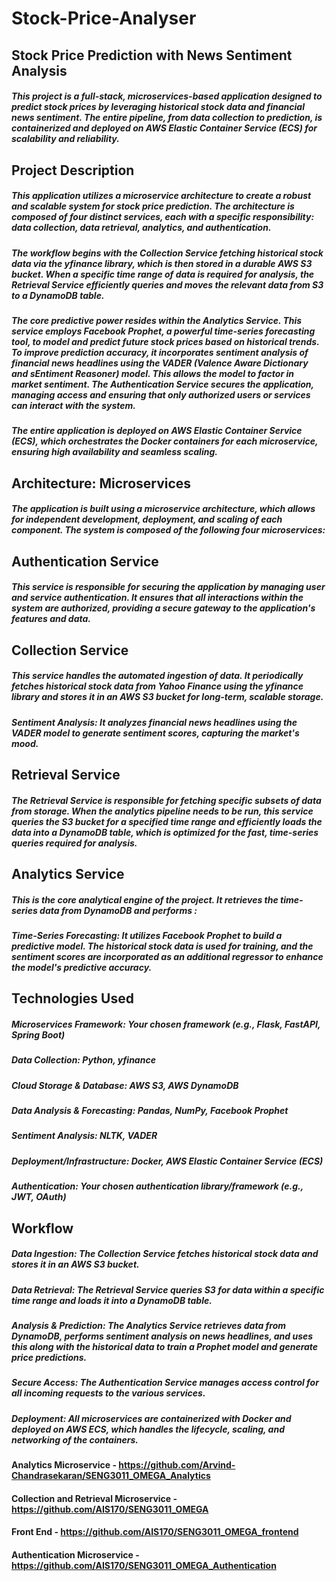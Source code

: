 # Stock-Price-Analyser

## Stock Price Prediction with News Sentiment Analysis
##### This project is a full-stack, microservices-based application designed to predict stock prices by leveraging historical stock data and financial news sentiment. The entire pipeline, from data collection to prediction, is containerized and deployed on AWS Elastic Container Service (ECS) for scalability and reliability.

## Project Description
##### This application utilizes a microservice architecture to create a robust and scalable system for stock price prediction. The architecture is composed of four distinct services, each with a specific responsibility: data collection, data retrieval, analytics, and authentication.
##### The workflow begins with the Collection Service fetching historical stock data via the yfinance library, which is then stored in a durable AWS S3 bucket. When a specific time range of data is required for analysis, the Retrieval Service efficiently queries and moves the relevant data from S3 to a DynamoDB table.
##### The core predictive power resides within the Analytics Service. This service employs Facebook Prophet, a powerful time-series forecasting tool, to model and predict future stock prices based on historical trends. To improve prediction accuracy, it incorporates sentiment analysis of financial news headlines using the VADER (Valence Aware Dictionary and sEntiment Reasoner) model. This allows the model to factor in market sentiment. The Authentication Service secures the application, managing access and ensuring that only authorized users or services can interact with the system.
##### The entire application is deployed on AWS Elastic Container Service (ECS), which orchestrates the Docker containers for each microservice, ensuring high availability and seamless scaling.

## Architecture: Microservices
##### The application is built using a microservice architecture, which allows for independent development, deployment, and scaling of each component. The system is composed of the following four microservices:

## Authentication Service
##### This service is responsible for securing the application by managing user and service authentication. It ensures that all interactions within the system are authorized, providing a secure gateway to the application's features and data.

## Collection Service
##### This service handles the automated ingestion of data. It periodically fetches historical stock data from Yahoo Finance using the yfinance library and stores it in an AWS S3 bucket for long-term, scalable storage.
##### Sentiment Analysis: It analyzes financial news headlines using the VADER model to generate sentiment scores, capturing the market's mood.


## Retrieval Service
##### The Retrieval Service is responsible for fetching specific subsets of data from storage. When the analytics pipeline needs to be run, this service queries the S3 bucket for a specified time range and efficiently loads the data into a DynamoDB table, which is optimized for the fast, time-series queries required for analysis.

## Analytics Service
##### This is the core analytical engine of the project. It retrieves the time-series data from DynamoDB and performs : 
##### Time-Series Forecasting: It utilizes Facebook Prophet to build a predictive model. The historical stock data is used for training, and the sentiment scores are incorporated as an additional regressor to enhance the model's predictive accuracy.

## Technologies Used
##### Microservices Framework: Your chosen framework (e.g., Flask, FastAPI, Spring Boot)
##### Data Collection: Python, yfinance
##### Cloud Storage & Database: AWS S3, AWS DynamoDB
##### Data Analysis & Forecasting: Pandas, NumPy, Facebook Prophet
##### Sentiment Analysis: NLTK, VADER
##### Deployment/Infrastructure: Docker, AWS Elastic Container Service (ECS)
##### Authentication: Your chosen authentication library/framework (e.g., JWT, OAuth)

## Workflow
##### Data Ingestion: The Collection Service fetches historical stock data and stores it in an AWS S3 bucket.
##### Data Retrieval: The Retrieval Service queries S3 for data within a specific time range and loads it into a DynamoDB table.
##### Analysis & Prediction: The Analytics Service retrieves data from DynamoDB, performs sentiment analysis on news headlines, and uses this along with the historical data to train a Prophet model and generate price predictions.
##### Secure Access: The Authentication Service manages access control for all incoming requests to the various services.
##### Deployment: All microservices are containerized with Docker and deployed on AWS ECS, which handles the lifecycle, scaling, and networking of the containers.

#### Analytics Microservice - https://github.com/Arvind-Chandrasekaran/SENG3011_OMEGA_Analytics
#### Collection and Retrieval Microservice - https://github.com/AIS170/SENG3011_OMEGA
#### Front End - https://github.com/AIS170/SENG3011_OMEGA_frontend
#### Authentication Microservice - https://github.com/AIS170/SENG3011_OMEGA_Authentication

